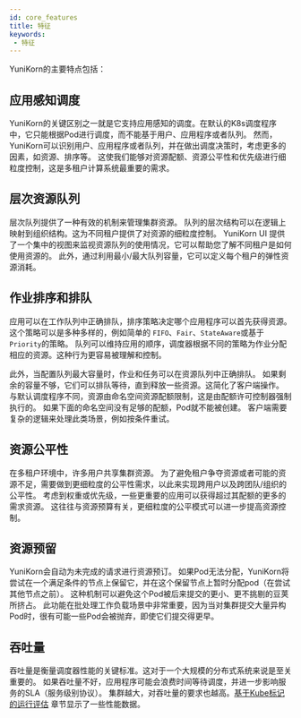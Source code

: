 ```yaml
---
id: core_features
title: 特征
keywords:
 - 特征
---
```


<!--
Licensed to the Apache Software Foundation (ASF) under one
or more contributor license agreements.  See the NOTICE file
distributed with this work for additional information
regarding copyright ownership.  The ASF licenses this file
to you under the Apache License, Version 2.0 (the
"License"); you may not use this file except in compliance
with the License.  You may obtain a copy of the License at

  http://www.apache.org/licenses/LICENSE-2.0

Unless required by applicable law or agreed to in writing,
software distributed under the License is distributed on an
"AS IS" BASIS, WITHOUT WARRANTIES OR CONDITIONS OF ANY
KIND, either express or implied.  See the License for the
specific language governing permissions and limitations
under the License.
-->

YuniKorn的主要特点包括：

## 应用感知调度

YuniKorn的关键区别之一就是它支持应用感知的调度。在默认的K8s调度程序中，它只能根据Pod进行调度，而不能基于用户、应用程序或者队列。
然而，YuniKorn可以识别用户、应用程序或者队列，并在做出调度决策时，考虑更多的因素，如资源、排序等。
这使我们能够对资源配额、资源公平性和优先级进行细粒度控制，这是多租户计算系统最重要的需求。

## 层次资源队列

层次队列提供了一种有效的机制来管理集群资源。
队列的层次结构可以在逻辑上映射到组织结构。这为不同租户提供了对资源的细粒度控制。
YuniKorn UI 提供了一个集中的视图来监视资源队列的使用情况，它可以帮助您了解不同租户是如何使用资源的。
此外，通过利用最小/最大队列容量，它可以定义每个租户的弹性资源消耗。

## 作业排序和排队

应用可以在工作队列中正确排队，排序策略决定哪个应用程序可以首先获得资源。
这个策略可以是多种多样的，例如简单的 `FIFO`、`Fair`、`StateAware`或基于`Priority`的策略。
队列可以维持应用的顺序，调度器根据不同的策略为作业分配相应的资源。这种行为更容易被理解和控制。

此外，当配置队列最大容量时，作业和任务可以在资源队列中正确排队。
如果剩余的容量不够，它们可以排队等待，直到释放一些资源。这简化了客户端操作。
与默认调度程序不同，资源由命名空间资源配额限制，这是由配额许可控制器强制执行的。
如果下面的命名空间没有足够的配额，Pod就不能被创建。
客户端需要复杂的逻辑来处理此类场景，例如按条件重试。

## 资源公平性

在多租户环境中，许多用户共享集群资源。
为了避免租户争夺资源或者可能的资源不足，需要做到更细粒度的公平性需求，以此来实现跨用户以及跨团队/组织的公平性。
考虑到权重或优先级，一些更重要的应用可以获得超过其配额的更多的需求资源。
这往往与资源预算有关，更细粒度的公平模式可以进一步提高资源控制。

## 资源预留

YuniKorn会自动为未完成的请求进行资源预订。
如果Pod无法分配，YuniKorn将尝试在一个满足条件的节点上保留它，并在这个保留节点上暂时分配pod（在尝试其他节点之前）。
这种机制可以避免这个Pod被后来提交的更小、更不挑剔的豆荚所挤占。
此功能在批处理工作负载场景中非常重要，因为当对集群提交大量异构Pod时，很有可能一些Pod会被抛弃，即使它们提交得更早。

## 吞吐量

吞吐量是衡量调度器性能的关键标准。这对于一个大规模的分布式系统来说是至关重要的。
如果吞吐量不好，应用程序可能会浪费时间等待调度，并进一步影响服务的SLA（服务级别协议）。
集群越大，对吞吐量的要求也越高。[基于Kube标记的运行评估](performance/evaluate_perf_function_with_kubemark.md) 章节显示了一些性能数据。
